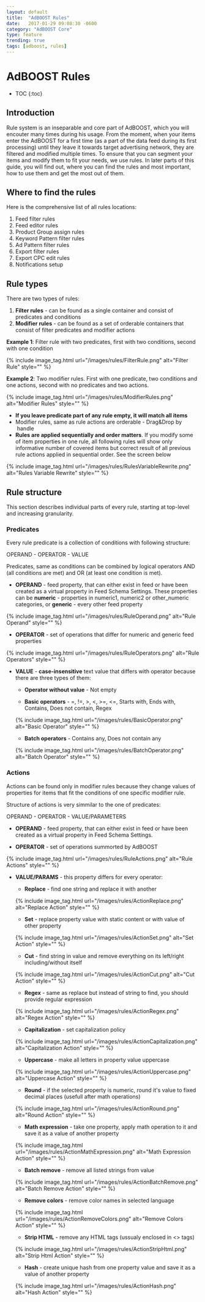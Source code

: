 ```yaml
---
layout: default
title:  "AdBOOST Rules"
date:   2017-01-29 09:08:30 -0600
category: "AdBOOST Core"
type: feature
trending: true
tags: [adboost, rules]
---
```


# AdBOOST Rules

* TOC
{:toc}

## Introduction

Rule system is an inseparable and core part of AdBOOST, which you will encouter many times during his usage. From the moment, when your items enter the AdBOOST for a first time (as a part of the data feed during its first processing) until they leave it towards target advertising network, they are filtered and modified multiple times. To ensure that you can segment your items and modify them to fit your needs, we use rules. In later parts of this guide, you will find out, where you can find the rules and most important, how to use them and get the most out of them.

## Where to find the rules

Here is the comprehensive list of all rules locations:

1. Feed filter rules
2. Feed editor rules
3. Product Group assign rules
4. Keyword Pattern filter rules
5. Ad Pattern filter rules
6. Export filter rules
7. Export CPC edit rules
8. Notifications setup

## Rule types

There are two types of rules:

1. **Filter rules** - can be found as a single container and consist of predicates and conditions
2. **Modifier rules** - can be found as a set of orderable containers that consist of filter predicates and modifier actions

**Example 1**: Filter rule with two predicates, first with two conditions, second with one condition

{% include image_tag.html url="/images/rules/FilterRule.png" alt="Filter Rule" style="" %}

**Example 2**: Two modifier rules. First with one predicate, two conditions and one actions, second with no predicates and two actions.

{% include image_tag.html url="/images/rules/ModifierRules.png" alt="Modifier Rules" style="" %}

- **If you leave predicate part of any rule empty, it will match all items**
- Modifier rules, same as rule actions are orderable - Drag&Drop by <i class="glyphicon glyphicon-resize-vertical">&nbsp;</i>handle
- **Rules are applied sequentially and order matters**. If you modify some of item properties in one rule, all following rules will show only informative number of covered items but correct result of all previous rule actions applied in sequential order. See the screen below

{% include image_tag.html url="/images/rules/RulesVariableRewrite.png" alt="Rules Variable Rewrite" style="" %}

## Rule structure

This section describes individual parts of every rule, starting at top-level and increasing granularity.

### Predicates

Every rule predicate is a collection of conditions with following structure:

OPERAND - OPERATOR - VALUE

Predicates, same as conditions can be combined by logical operators AND (all conditions are met) and OR (at least one condition is met).

- **OPERAND** - feed property, that can either exist in feed or have been created as a virtual property in Feed Schema Settings. These properties can be **numeric** - properties in numeric1, numeric2 or other_numeric categories, or **generic** - every other feed property

{% include image_tag.html url="/images/rules/RuleOperand.png" alt="Rule Operand" style="" %}

- **OPERATOR** - set of operations that differ for numeric and generic feed properties

{% include image_tag.html url="/images/rules/RuleOperators.png" alt="Rule Operators" style="" %}

- **VALUE** - **case-insensitive** text value that differs with operator because there are three types of them:

    - **Operator without value** - Not empty

    - **Basic operators** - =, !=, >, <, >=, <=, Starts with, Ends with, Contains, Does not contain, Regex

    {% include image_tag.html url="/images/rules/BasicOperator.png" alt="Basic Operator" style="" %}

    - **Batch operators** - Contains any, Does not contain any

    {% include image_tag.html url="/images/rules/BatchOperator.png" alt="Batch Operator" style="" %}

### Actions

Actions can be found only in modifier rules because they change values of properties for items that fit the conditions of one specific modifier rule.

Structure of actions is very simmilar to the one of predicates:

OPERAND - OPERATOR - VALUE/PARAMETERS

- **OPERAND** - feed property, that can either exist in feed or have been created as a virtual property in Feed Schema Settings.

- **OPERATOR** - set of operations summorted by AdBOOST

{% include image_tag.html url="/images/rules/RuleActions.png" alt="Rule Actions" style="" %}

- **VALUE/PARAMS** - this property differs for every operator:

    - **Replace** - find one string and replace it with another

    {% include image_tag.html url="/images/rules/ActionReplace.png" alt="Replace Action" style="" %}

    - **Set** - replace property value with static content or with value of other property

    {% include image_tag.html url="/images/rules/ActionSet.png" alt="Set Action" style="" %}

    - **Cut** - find string in value and remove everything on its left/right including/without itself

    {% include image_tag.html url="/images/rules/ActionCut.png" alt="Cut Action" style="" %}

    - **Regex** - same as replace but instead of string to find, you should provide regular expression

    {% include image_tag.html url="/images/rules/ActionRegex.png" alt="Regex Action" style="" %}

    - **Capitalization** - set capitalization policy

    {% include image_tag.html url="/images/rules/ActionCapitalization.png" alt="Capitalization Action" style="" %}

    - **Uppercase** - make all letters in property value uppercase

    {% include image_tag.html url="/images/rules/ActionUppercase.png" alt="Uppercase Action" style="" %}

    - **Round** - if the selected property is numeric, round it's value to fixed decimal places (usefull after math operations)

    {% include image_tag.html url="/images/rules/ActionRound.png" alt="Round Action" style="" %}

    - **Math expression** - take one property, apply math operation to it and save it as a value of another property

    {% include image_tag.html url="/images/rules/ActionMathExpression.png" alt="Math Expression Action" style="" %}

    - **Batch remove** - remove all listed strings from value

    {% include image_tag.html url="/images/rules/ActionBatchRemove.png" alt="Batch Remove Action" style="" %}

    - **Remove colors** - remove color names in selected language

    {% include image_tag.html url="/images/rules/ActionRemoveColors.png" alt="Remove Colors Action" style="" %}

    - **Strip HTML** - remove any HTML tags (ussualy enclosed in <> tags)

    {% include image_tag.html url="/images/rules/ActionStripHtml.png" alt="Strip Html Action" style="" %}

    - **Hash** - create unique hash from one property value and save it as a value of another property

    {% include image_tag.html url="/images/rules/ActionHash.png" alt="Hash Action" style="" %}



